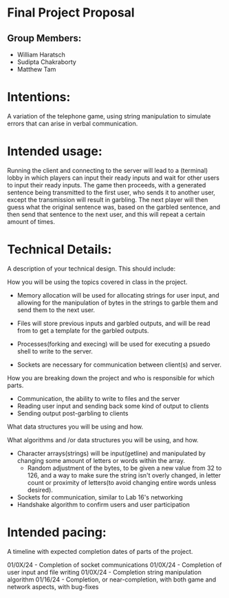 # Final Project Proposal

## Group Members:

* William Haratsch
* Sudipta Chakraborty
* Matthew Tam
       
# Intentions:

A variation of the telephone game, using string manipulation to simulate errors that can arise in verbal communication.
    
# Intended usage:

Running the client and connecting to the server will lead to a (terminal) lobby in which players can input their ready inputs and wait for other users to input their ready inputs.
The game then proceeds, with a generated sentence being transmitted to the first user, who sends it to another user, except the transmission will result in garbling. The next player will then guess what the original sentence was, based on the garbled sentence, and then send that sentence to the next user, and this will repeat a certain amount of times.
  
# Technical Details:

A description of your technical design. This should include:

How you will be using the topics covered in class in the project.

- Memory allocation will be used for allocating strings for user input, and allowing for the manipulation of bytes in the strings to garble them and send them to the next user.

- Files will store previous inputs and garbled outputs, and will be read from to get a template for the garbled outputs.

- Processes(forking and execing) will be used for executing a psuedo shell to write to the server.

- Sockets are necessary for communication between client(s) and server.
     
How you are breaking down the project and who is responsible for which parts.

- Communication, the ability to write to files and the server
- Reading user input and sending back some kind of output to clients
- Sending output post-garbling to clients
  
What data structures you will be using and how.
     
What algorithms and /or data structures you will be using, and how.

- Character arrays(strings) will be input(getline) and manipulated by changing some amount of letters or words within the array.
    - Random adjustment of the bytes, to be given a new value from 32 to 126, and a way to make sure the string isn't overly changed, in letter count or proximity of letters(to avoid changing entire words unless desired).
- Sockets for communication, similar to Lab 16's networking
- Handshake algorithm to confirm users and user participation
    
# Intended pacing:

A timeline with expected completion dates of parts of the project.

01/0X/24 - Completion of socket communications
01/0X/24 - Completion of user input and file writing
01/0X/24 - Completion string manipulation algorithm
01/16/24 - Completion, or near-completion, with both game and network aspects, with bug-fixes
